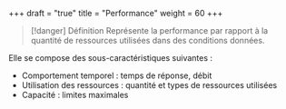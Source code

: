 +++
draft = "true"
title = "Performance"
weight = 60
+++

> [!danger] Définition
>  Représente la performance par rapport à la quantité de ressources utilisées dans des conditions données. 

Elle se compose des sous-caractéristiques suivantes :
- Comportement temporel : temps de réponse, débit
- Utilisation des ressources : quantité et types de ressources utilisées
- Capacité : limites maximales
